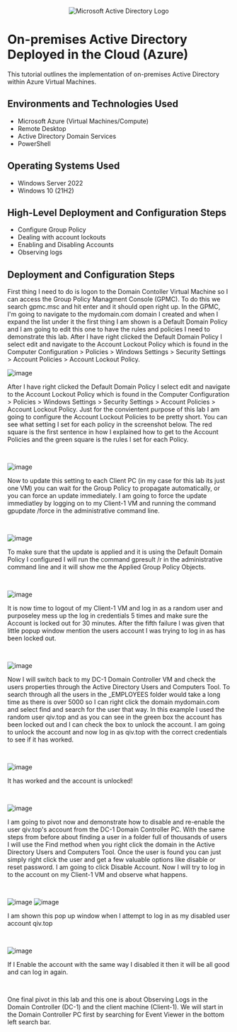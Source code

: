 <p align="center">
<img src="https://i.imgur.com/pU5A58S.png" alt="Microsoft Active Directory Logo"/>
</p>

<h1>On-premises Active Directory Deployed in the Cloud (Azure)</h1>
This tutorial outlines the implementation of on-premises Active Directory within Azure Virtual Machines.<br />


<h2>Environments and Technologies Used</h2>

- Microsoft Azure (Virtual Machines/Compute)
- Remote Desktop
- Active Directory Domain Services
- PowerShell

<h2>Operating Systems Used </h2>

- Windows Server 2022
- Windows 10 (21H2)

<h2>High-Level Deployment and Configuration Steps</h2>

- Configure Group Policy
- Dealing with account lockouts
- Enabling and Disabling Accounts
- Observing logs

<h2>Deployment and Configuration Steps</h2>

<p>
First thing I need to do is logon to the Domain Contoller Virtual Machine so I can access the Group Policy Managment Console (GPMC). To do this we search gpmc.msc and hit enter and it should open right up. In the GPMC, I'm going to navigate to the mydomain.com domain I created and when I expand the list under it the first thing I am shown is a Default Domain Policy and I am going to edit this one to have the rules and policies I need to demonstrate this lab. After I have right clicked the Default Domain Policy I select edit and navigate to the Account Lockout Policy which is found in the Computer Configuration > Policies > Windows Settings > Security Settings > Account Policies > Account Lockout Policy.
<br />

![image](https://github.com/user-attachments/assets/32654a6c-deb0-4d83-9771-0f470be19f11)


<p>
After I have right clicked the Default Domain Policy I select edit and navigate to the Account Lockout Policy which is found in the Computer Configuration > Policies > Windows Settings > Security Settings > Account Policies > Account Lockout Policy. Just for the convientent purpose of this lab I am going to configure the Account Lockout Policies to be pretty short. You can see what setting I set for each policy in the screenshot below. The red square is the first sentence in how I explained how to get to the Account Policies and the green square is the rules I set for each Policy.
</p>
<br />

![image](https://github.com/user-attachments/assets/c62367da-43f3-4924-975d-58417bb61d6a)

<p>
Now to update this setting to each Client PC (in my case for this lab its just one VM) you can wait for the Group Policy to propagate automatically, or you can force an update immediately. I am going to force the update immediatley by logging on to my Client-1 VM and running the command gpupdate /force in the administrative command line.
</p>
<br />

![image](https://github.com/user-attachments/assets/73b9fd61-8ba6-4e97-808c-c76b52e2e976)


<p>
To make sure that the update is applied and it is using the Default Domain Policy I configured I will run the command gpresult /r in the administrative command line and it will show me the Applied Group Policy Objects. 
</p>
<br />

![image](https://github.com/user-attachments/assets/5677b986-ea7a-4e4d-b549-4dcf4701ae12)

<p>
It is now time to logout of my Client-1 VM and log in as a random user and purposeley mess up the log in credentials 5 times and make sure the Account is locked out for 30 minutes. After the fifth failure I was given that little popup window mention the users account I was trying to log in as has been locked out.
</p>
<br />

![image](https://github.com/user-attachments/assets/81fe5953-739d-4c87-b314-335ca3c9e40e)

<p>
Now I will switch back to my DC-1 Domain Controller VM and check the users properties through the Active Directory Users and Computers Tool. To search through all the users in the _EMPLOYEES folder would take a long time as there is over 5000 so I can right click the domain mydomain.com and select find and search for the user that way. In this example I used the random user qiv.top and as you can see in the green box the account has been locked out and I can check the box to unlock the account. I am going to unlock the account and now log in as qiv.top with the correct credentials to see if it has worked.
</p>
<br />

![image](https://github.com/user-attachments/assets/e05140dc-dd80-4684-8bbd-1eb574b0b4f2)

<p>
It has worked and the account is unlocked!
</p>
<br />

![image](https://github.com/user-attachments/assets/a998ea0f-d39b-4952-8f8f-ccb08bbec659)

<p>
I am going to pivot now and demonstrate how to disable and re-enable the user qiv.top's account from the DC-1 Domain Controller PC. With the same steps from before about finding a user in a folder full of thousands of users I will use the Find method when you right click the domain in the Active Directory Users and Computers Tool. Once the user is found you can just simply right click the user and get a few valuable options like disable or reset password. I am going to click Disable Account. Now I will try to log in to the account on my Client-1 VM and observe what happens.
</p>
<br />

![image](https://github.com/user-attachments/assets/6c944133-431d-42e4-9502-0f8adede3ee0)
![image](https://github.com/user-attachments/assets/74d0ff52-cb8f-4909-9c9e-373486dd2814)


<p>
I am shown this pop up window when I attempt to log in as my disabled user account qiv.top
</p>
<br />

![image](https://github.com/user-attachments/assets/e5f7f8f6-415c-4add-b716-c87ba3d7f9b5)

<p>
If I Enable the account with the same way I disabled it then it will be all good and can log in again. 
</p>
<br />

<p>
One final pivot in this lab and this one is about Observing Logs in the Domain Controller (DC-1) and the client machine (Client-1). We will start in the Domain Controller PC first by searching for Event Viewer in the bottom left search bar. 
</p>
<br />
